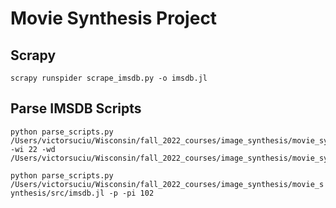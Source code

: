 # Movie Synthesis Project


## Scrapy

```scrapy runspider scrape_imsdb.py -o imsdb.jl```

## Parse IMSDB Scripts

```
python parse_scripts.py /Users/victorsuciu/Wisconsin/fall_2022_courses/image_synthesis/movie_synthesis/src/imsdb.jl -wi 22 -wd /Users/victorsuciu/Wisconsin/fall_2022_courses/image_synthesis/movie_synthesis/src
```

```python parse_scripts.py /Users/victorsuciu/Wisconsin/fall_2022_courses/image_synthesis/movie_synthesis/src/imsdb.jl -p -pi 102```

